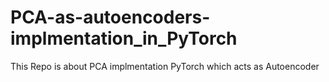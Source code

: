# PCA-as-autoencoders-implmentation_in_PyTorch
This Repo is about PCA implmentation PyTorch which acts as Autoencoder
